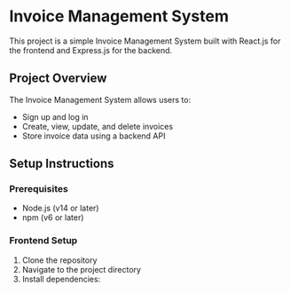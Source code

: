 # Invoice Management System

This project is a simple Invoice Management System built with React.js for the frontend and Express.js for the backend.

## Project Overview

The Invoice Management System allows users to:

- Sign up and log in
- Create, view, update, and delete invoices
- Store invoice data using a backend API

## Setup Instructions

### Prerequisites

- Node.js (v14 or later)
- npm (v6 or later)

### Frontend Setup

1. Clone the repository
2. Navigate to the project directory
3. Install dependencies:


